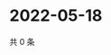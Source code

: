 # 2022-05-18

共 0 条

<!-- BEGIN WEIBO -->
<!-- 最后更新时间 Wed May 18 2022 15:01:20 GMT+0800 (China Standard Time) -->

<!-- END WEIBO -->
